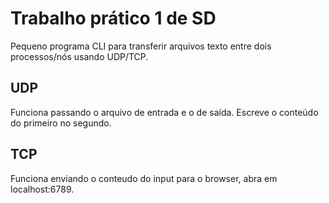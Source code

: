 # Trabalho prático 1 de SD

Pequeno programa CLI para transferir arquivos texto entre dois processos/nós 
usando UDP/TCP.

## UDP

Funciona passando o arquivo de entrada e o de saída. Escreve o conteúdo do primeiro no segundo.

## TCP

Funciona enviando o conteudo do input para o browser, abra em localhost:6789.